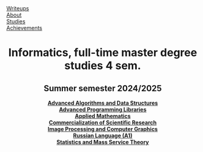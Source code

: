 <link rel="stylesheet" href="/assets/style.css">

<div class="nav-menu">
  <div class="nav-item"><a href="/writeups/">Writeups</a></div>
  <div class="separator"></div>
  <div class="nav-item"><a href="/">About</a></div>
  <div class="separator"></div>
  <div class="nav-item"><a href="/studies/">Studies</a></div>
  <div class="separator"></div>
  <div class="nav-item"><a href="/achievements/">Achievements</a></div>
</div>

<h1 style="text-align: center;">Informatics, full-time master degree studies 4 sem.</h1>
<h2 style="text-align: center;">Summer semester 2024/2025</h2>

<ul style="list-style: none; padding: 0; margin: 0;">
  <li style="text-align: center;"><a href="/studies/advanced-algorithms-and-data-structures/"><strong>Advanced Algorithms and Data Structures</strong></a></li>
  <li style="text-align: center;"><a href="/studies/advanced-programming-libraries/"><strong>Advanced Programming Libraries</strong></a></li>
  <li style="text-align: center;"><a href="/studies/applied-mathematics/"><strong>Applied Mathematics</strong></a></li>
  <li style="text-align: center;"><a href="/studies/commercialization-of-scientific-research/"><strong>Commercialization of Scientific Research</strong></a></li>
  <li style="text-align: center;"><a href="/studies/image-processing-and-computer-graphics/"><strong>Image Processing and Computer Graphics</strong></a></li>
  <li style="text-align: center;"><a href="/studies/russian-language/"><strong>Russian Language (A1)</strong></a></li>
  <li style="text-align: center;"><a href="/studies/statistics-and-mass-service-theory/"><strong>Statistics and Mass Service Theory</strong></a></li>
</ul>
